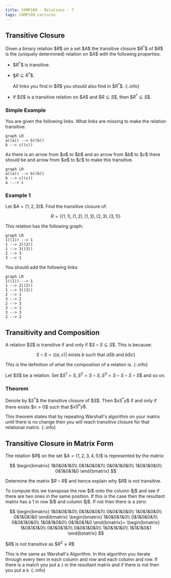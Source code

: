 ```yaml
---
title: COMP109 - Relations - 7
tags: COMP109 Lectures
---
```

## Transitive Closure
Given a binary relation \$$R\$$ on a set \$$A\$$ the transitive closure \$$R^*\$$ of \$$R\$$ is the (uniquely determined) relation on \$$A\$$ with the following properties:

* \$$R^*\$$ is transitive.
* \$$R\subseteq R^*\$$.

	All links you find in \$$R\$$ you should also find in \$$R^*\$$.
	{:.info}
* If \$$S\$$ is a transitive relation on \$$A\$$ and \$$R\subseteq S\$$, then \$$R^*\subseteq S\$$.

### Simple Example
You are given the following links. What links are missing to make the relation transitive.

```mermaid
graph LR
a((a)) --> b((b))
b --> c((c))
```

As there is an arrow from \$$a\$$ to \$$b\$$ and an arrow from \$$b\$$ to \$$c\$$ there should be and arrow from \$$a\$$ to \$$c\$$ to make this transitive.

```mermaid
graph LR
a((a)) --> b((b))
b --> c((c))
a -.-> c
```

### Example 1
Let \$$A=\{1,2,3\}\$$. Find the transitive closure of:

$$R=\{(1,1),(1,2),(1,3),(2,3),(3,1)\}$$

This relation has the following graph:

```mermaid
graph LR
1((1)) --> 1
1 --> 2((2))
1 --> 3((3))
2 --> 3
3 --> 1
```

You should add the following links:

```mermaid
graph LR
1((1)) --> 1
1 --> 2((2))
1 --> 3((3))
2 --> 1
3 --> 2
2 --> 3
3 --> 1
3 --> 3
2 --> 2
```

## Transitivity and Composition
A relation \$$S\$$ is transitive if and only if \$$S\circ S\subseteq S\$$. This is because:

$$S\circ S=\{(a,c)\vert \text{ exists } b \text{ such that } aSb \text{ and } bSc\}$$

This is the definition of what the composition of a relation is.
{:.info}

Let \$$S\$$ be a relation. Set \$$S^1=S,S^2=S\circ S,S^3=S\circ S\circ S\circ S\$$ and so on.

### Theorem
Denote by \$$S^*\$$ the transitive closure of \$$S\$$. Then \$$xS^*y\$$ if and only if there exists \$$n>0\$$ such that \$$xS^ny\$$.

This theorem states that by repeating Warshall's algorithm on your matrix until there is no change then you will reach transitive closure for that relational matrix.
{:.info}

## Transitive Closure in Matrix Form
The relation \$$R\$$ on the set \$$A=\{1,2,3,4,5\}\$$ is represented by the matrix:

$$
\begin{bmatrix}
1&0&0&1&0\\
0&1&0&0&1\\
0&0&1&0&0\\
1&0&1&0&0\\
0&1&0&1&0
\end{bmatrix}
$$

Determine the matrix \$$R\circ R\$$ and hence explain why \$$R\$$ is not transitive.

To compute this we transpose the row \$$i\$$ onto the column \$$j\$$ and see if there are two ones in the same position. If this is the case then the resultant matrix has a 1 in row \$$i\$$ and column \$$j\$$. If not then there is a zero:

$$
\begin{bmatrix}
1&0&0&1&0\\
0&1&0&0&1\\
0&0&1&0&0\\
1&0&1&0&0\\
0&1&0&1&0
\end{bmatrix}
\begin{bmatrix}
1&0&0&1&0\\
0&1&0&0&1\\
0&0&1&0&0\\
1&0&1&0&0\\
0&1&0&1&0
\end{bmatrix}=
\begin{bmatrix}
1&0&1&1&0\\
0&1&0&1&1\\
0&0&1&0&0\\
1&0&1&1&0\\
1&1&1&0&1
\end{bmatrix}
$$

\$$R\$$ is not transitive as \$$R^2\neq R\$$

This is the same as Warshall's Algorithm. In this algorithm you iterate through every item in each column and row and each column and row. If there is a match you put a `1` in the resultant matrix and if there is not then you put a `0`.
{:.info}